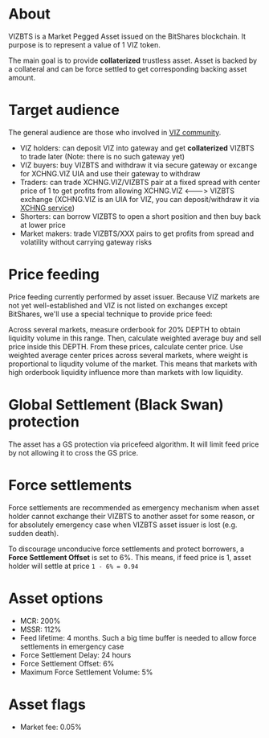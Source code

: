 # About

VIZBTS is a Market Pegged Asset issued on the BitShares blockchain. It purpose is to represent a value of 1 VIZ token.

The main goal is to provide **collaterized** trustless asset. Asset is backed by a collateral and can be force settled to get corresponding backing asset amount.

# Target audience

The general audience are those who involved in [VIZ community](https://viz.world/).

* VIZ holders: can deposit VIZ into gateway and get **collaterized** VIZBTS  to trade later (Note: there is no such gateway yet)
* VIZ buyers: buy VIZBTS and withdraw it via secure gateway or excange for XCHNG.VIZ UIA and use their gateway to withdraw
* Traders: can trade XCHNG.VIZ/VIZBTS pair at a fixed spread with center price of 1 to get profits from allowing XCHNG.VIZ <---> VIZBTS exchange (XCHNG.VIZ is an UIA for VIZ, you can deposit/withdraw it via [XCHNG service](https://viz.world/media/@xchng/%D0%BF%D1%80%D0%B0%D0%B2%D0%B8%D0%BB%D0%B0-%D1%80%D0%B0%D0%B1%D0%BE%D1%82%D1%8B-%D0%B0%D0%B2%D1%82%D0%BE%D0%BC%D0%B0%D1%82%D0%B8%D1%87%D0%B5%D1%81%D0%BA%D0%BE%D0%B3%D0%BE-%D1%88%D0%BB%D1%8E%D0%B7%D0%B0-xchngviz/))
* Shorters: can borrow VIZBTS to open a short position and then buy back at lower price
* Market makers: trade VIZBTS/XXX pairs to get profits from spread and volatility without carrying gateway risks

# Price feeding

Price feeding currently performed by asset issuer. Because VIZ markets are not yet well-established and VIZ is not listed on exchanges except BitShares, we'll use a special technique to provide price feed:

Across several markets, measure orderbook for 20% DEPTH to obtain liquidity volume in this range. Then, calculate weighted average buy and sell price inside this DEPTH. From these prices, calculate center price.  Use weighted average center prices across several markets, where weight is proportional to liqudity volume of the market. This means that markets with high orderbook liquidity influence more than markets with low liquidity.

# Global Settlement (Black Swan) protection

The asset has a GS protection via pricefeed algorithm. It will limit feed price by not allowing it to cross the GS price.

# Force settlements

Force settlements are recommended as emergency mechanism when asset holder cannot exchange their VIZBTS to another asset for some reason, or for absolutely emergency case when VIZBTS asset issuer is lost (e.g. sudden death).

To discourage unconducive force settlements and protect borrowers, a **Force Settlement Offset** is set to 6%. This means, if feed price is 1, asset holder will settle at price `1 - 6% = 0.94`

# Asset options

* MCR: 200%
* MSSR: 112%
* Feed lifetime: 4 months. Such a big time buffer is needed to allow force settlements in emergency case
* Force Settlement Delay: 24 hours
* Force Settlement Offset: 6%
* Maximum Force Settlement Volume: 5%

# Asset flags

* Market fee: 0.05%